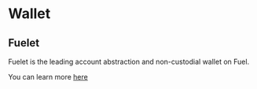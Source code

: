 # Wallet

## Fuelet

Fuelet is the leading account abstraction and non-custodial wallet on Fuel.

You can learn more [here](https://fuelet.app/)
